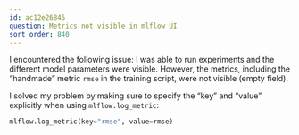 ```yaml
---
id: ac12e26845
question: Metrics not visible in mlflow UI
sort_order: 840
---
```


I encountered the following issue: I was able to run experiments and the different model parameters were visible. However, the metrics, including the “handmade” metric `rmse` in the training script, were not visible (empty field).

I solved my problem by making sure to specify the “key” and “value” explicitly when using `mlflow.log_metric`:

```python
mlflow.log_metric(key="rmse", value=rmse)
```